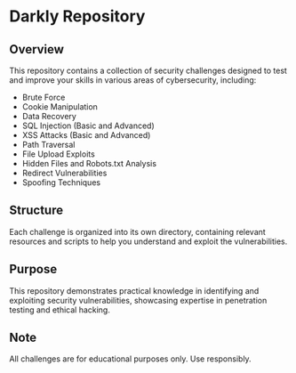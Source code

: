 # Darkly Repository

## Overview
This repository contains a collection of security challenges designed to test and improve your skills in various areas of cybersecurity, including:

- Brute Force
- Cookie Manipulation
- Data Recovery
- SQL Injection (Basic and Advanced)
- XSS Attacks (Basic and Advanced)
- Path Traversal
- File Upload Exploits
- Hidden Files and Robots.txt Analysis
- Redirect Vulnerabilities
- Spoofing Techniques

## Structure
Each challenge is organized into its own directory, containing relevant resources and scripts to help you understand and exploit the vulnerabilities.

## Purpose
This repository demonstrates practical knowledge in identifying and exploiting security vulnerabilities, showcasing expertise in penetration testing and ethical hacking.

## Note
All challenges are for educational purposes only. Use responsibly.